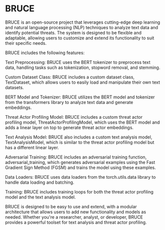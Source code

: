 # BRUCE
BRUCE is an open-source project that leverages cutting-edge deep learning and natural language processing (NLP) techniques to analyze text data and identify potential threats. The system is designed to be flexible and adaptable, allowing users to customize and extend its functionality to suit their specific needs.


BRUCE includes the following features:

Text Preprocessing: BRUCE uses the BERT tokenizer to preprocess text data, handling tasks such as tokenization, stopword removal, and stemming.

Custom Dataset Class: BRUCE includes a custom dataset class, TextDataset, which allows users to easily load and manipulate their own text datasets.

BERT Model and Tokenizer: BRUCE utilizes the BERT model and tokenizer from the transformers library to analyze text data and generate embeddings.

Threat Actor Profiling Model: BRUCE includes a custom threat actor profiling model, ThreatActorProfilingModel, which uses the BERT model and adds a linear layer on top to generate threat actor embeddings.

Text Analysis Model: BRUCE also includes a custom text analysis model, TextAnalysisModel, which is similar to the threat actor profiling model but has a different linear layer.

Adversarial Training: BRUCE includes an adversarial training function, adversarial_training, which generates adversarial examples using the Fast Gradient Sign Method (FGSM) and trains the model using these examples.

Data Loaders: BRUCE uses data loaders from the torch.utils.data library to handle data loading and batching.

Training: BRUCE includes training loops for both the threat actor profiling model and the text analysis model.



BRUCE is designed to be easy to use and extend, with a modular architecture that allows users to add new functionality and models as needed. Whether you're a researcher, analyst, or developer, BRUCE provides a powerful toolset for text analysis and threat actor profiling.
